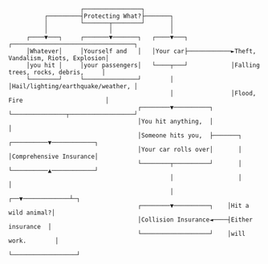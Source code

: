 


                        ┌────────────────┐
              ┌─────────┤Protecting What?├───────┐
              │         └───────┬────────┘       │
              │                 │                │
         ┌────▼───┐     ┌───────▼───────┐   ┌────▼───┐            ┌──────────────────────────────────┐
         │Whatever│     │Yourself and   │   │Your car├────────────►Theft, Vandalism, Riots, Explosion│
         │you hit │     │your passengers│   └────┬───┘            │Falling trees, rocks, debris,     │
         └────────┘     └───────────────┘        │                │Hail/lighting/earthquake/weather, │
                                                 │                │Flood, Fire                       │
                                        ┌────────▼──────────┐     └───────────────┬──────────────────┘
                                        │You hit anything,  │                     │
                                        │Someone hits you,  ├───────┐  ┌──────────▼────────────┐
                                        │Your car rolls over│       │  │Comprehensive Insurance│
                                        └────────┬──────────┘       │  └──────────▲────────────┘
                                                 │                  │             │
                                                 │               ┌──▼─────────────┴─┐
                                        ┌────────▼──────────┐    │Hit a wild animal?│
                                        │Collision Insurance◄────┤Either insurance  │
                                        └───────────────────┘    │will work.        │
                                                                 └──────────────────┘

